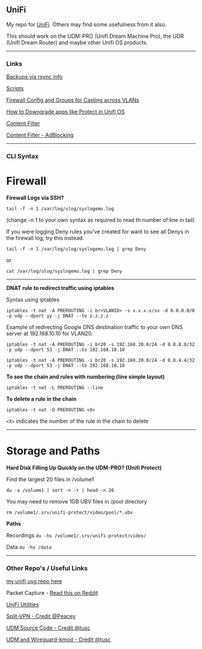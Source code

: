 ## UniFi

My repo for [UniFi](https://www.ui.com/). Others may find some usefulness from it also.

This should work on the UDM-PRO (Unifi Dream Machine Pro), the UDR (Unifi Dream Router) and maybe other Unifi OS products.

----

### Links

[Backups via rsync info](rsync-backup.md)

[Scripts](/scripts/)

[Firewall Config and Groups for Casting across VLANs](unifi-casting-firewall-rules.md)

[How to Downgrade apps like Protect in Unifi OS](how-to-downgrade-apps.md)

[Content Filter](content-filter.md)

[Content Filter - AdBlocking](content-filtering-ad-blocking.md)

----

### CLI Syntax

# Firewall

<b> Firewall Logs via SSH? </b>

```tail -f -n 1 /var/log/ulog/syslogemu.log```

(change -n 1 to your own syntax as required to read th number of line in tail) 


If you were logging Deny rules you've created for want to see all Denys in the firewall log, try this instead.

```tail -f -n 1 /var/log/ulog/syslogemu.log | grep Deny``` 

or

```cat /var/log/ulog/syslogemu.log | grep Deny```

----

<b>DNAT rule to redirect traffic using iptables </b>

Syntax using iptables

```iptables -t nat -A PREROUTING -i br<VLANID> -s x.x.x.x/xx -d 0.0.0.0/0 -p udp --dport yy -j DNAT --to z.z.z.z```

Example of redirecting Google DNS destination traffic to your own DNS server at 192.168.10.10 for VLAN20.

```iptables -t nat -A PREROUTING -i br20 -s 192.168.20.0/24 -d 8.8.8.8/32 -p udp --dport 53 -j DNAT --to 192.168.10.10```

```iptables -t nat -A PREROUTING -i br20 -s 192.168.20.0/24 -d 8.8.4.4/32 -p udp --dport 53 -j DNAT --to 192.168.10.10```


<b>To see the chain and rules with numbering (line simple layout) </b>

```` iptables -t nat -L PREROUTING --line ````

<b>To delete a rule in the chain </b>

````iptables -t nat -D PREROUTING <X>````

```<X>``` indicates the number of the rule in the chain to delete

----

# Storage and Paths

<b> Hard Disk Filling Up Quickly on the UDM-PRO? (Unifi Protect) </b>

Find the largest 20 files in /volume1

```` du -a /volume1 | sort -n -r | head -n 20 ````

You may need to remove 1GB UBV files in /pool directory

```` rm /volume1/.srv/unifi-protect/video/pool/*.ubv ````

<b> Paths </b>

Recordings
```du -hs /volume1/.srv/unifi-protect/video/```

Data
```du -hs /data```

----

### Other Repo's / Useful Links

[my unifi usg repo here](https://github.com/SystemJargon/unifi-usg)

Packet Capture - [Read this on Reddit](https://www.reddit.com/r/Ubiquiti/comments/ho19aw/capturing_udm_pro_wan_traffic_directly_into/)

[UniFi Utilities](https://github.com/unifi-utilities)

[Split-VPN - Credit @Peacey](https://github.com/peacey/split-vpn)

[UDM Source Code - Credit @tusc](https://github.com/tusc/UDM-source-code)

[UDM and Wireguard-kmod - Credit @tusc](https://github.com/tusc/wireguard-kmod)


